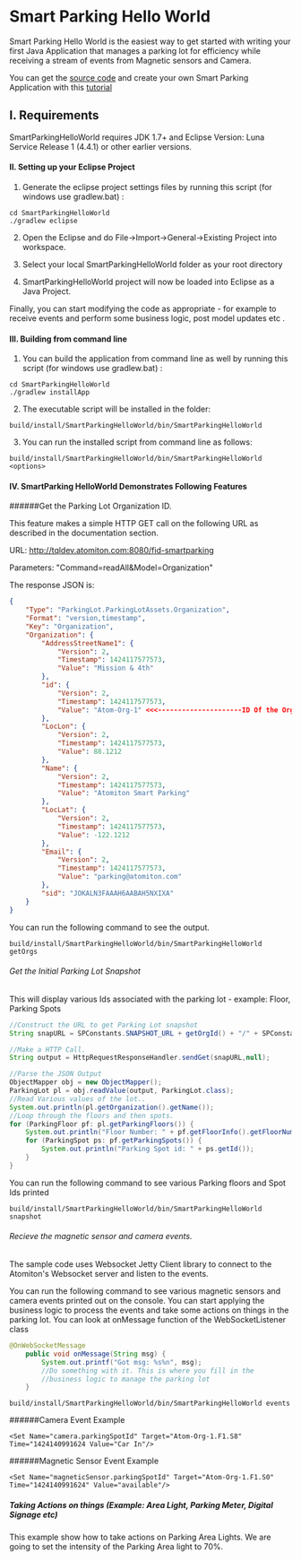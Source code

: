 # Smart Parking Hello World

Smart Parking Hello World  is the easiest way to get started with writing your first Java Application that manages a parking lot for efficiency while receiving a stream of events from Magnetic sensors and Camera. 

You can get the [source code](https://github.com/Atomtion/SmartParkingHelloWorld) and create your own Smart Parking  Application with this [tutorial](http://tqldev.atomiton.com/docs)


## I. Requirements

SmartParkingHelloWorld requires JDK 1.7+ and Eclipse Version: Luna Service Release 1 (4.4.1) or other earlier versions.

#### II. Setting up your Eclipse Project

1. Generate the eclipse project settings files by running this script (for windows use gradlew.bat) : 
```
cd SmartParkingHelloWorld
./gradlew eclipse
```

2. Open the Eclipse and do File->Import->General->Existing Project into workspace.

3. Select your local SmartParkingHelloWorld folder as your root directory

4. SmartParkingHelloWorld project will now be loaded into Eclipse as a Java Project.


Finally, you can start modifying the code as appropriate - for example to receive events and
perform some business logic, post model updates etc .

#### III. Building from command line

1. You can build the application from command line as well by running this script (for windows use gradlew.bat) :
```
cd SmartParkingHelloWorld
./gradlew installApp
```

2. The executable script will be installed in the folder: 
```
build/install/SmartParkingHelloWorld/bin/SmartParkingHelloWorld
```

3. You can run the installed script from command line as follows:

```
build/install/SmartParkingHelloWorld/bin/SmartParkingHelloWorld <options>
```

#### IV. SmartParking HelloWorld Demonstrates Following Features

######Get the Parking Lot Organization ID. 

This feature makes a simple HTTP GET call on the following URL as 
described in the documentation section. 

URL:  http://tqldev.atomiton.com:8080/fid-smartparking

Parameters: "Command=readAll&Model=Organization"

The response JSON is:
```json
{
    "Type": "ParkingLot.ParkingLotAssets.Organization",
    "Format": "version,timestamp",
    "Key": "Organization",
    "Organization": {
        "AddressStreetName1": {
            "Version": 2,
            "Timestamp": 1424117577573,
            "Value": "Mission & 4th"
        },
        "id": {
            "Version": 2,
            "Timestamp": 1424117577573,
            "Value": "Atom-Org-1" <<<---------------------ID Of the Organization
        },
        "LocLon": {
            "Version": 2,
            "Timestamp": 1424117577573,
            "Value": 88.1212
        },
        "Name": {
            "Version": 2,
            "Timestamp": 1424117577573,
            "Value": "Atomiton Smart Parking"
        },
        "LocLat": {
            "Version": 2,
            "Timestamp": 1424117577573,
            "Value": -122.1212
        },
        "Email": {
            "Version": 2,
            "Timestamp": 1424117577573,
            "Value": "parking@atomiton.com"
        },
        "sid": "JOKALN3FAAAH6AABAH5NXIXA"
    }
}
```
You can run the following command to see the output.
```
build/install/SmartParkingHelloWorld/bin/SmartParkingHelloWorld getOrgs
```

###### Get the Initial Parking Lot Snapshot
This will display various Ids associated with the parking lot - example: Floor, Parking Spots
```java
//Construct the URL to get Parking Lot snapshot
String snapURL = SPConstants.SNAPSHOT_URL + getOrgId() + "/" + SPConstants.SNAPSHOT_FILENAME;

//Make a HTTP Call.
String output = HttpRequestResponseHandler.sendGet(snapURL,null);

//Parse the JSON Output
ObjectMapper obj = new ObjectMapper();
ParkingLot pl = obj.readValue(output, ParkingLot.class);
//Read Various values of the lot..
System.out.println(pl.getOrganization().getName());
//Loop through the floors and then spots.
for (ParkingFloor pf: pl.getParkingFloors()) {
	System.out.println("Floor Number: " + pf.getFloorInfo().getFloorNumber());
	for (ParkingSpot ps: pf.getParkingSpots()) {
		System.out.println("Parking Spot id: " + ps.getId());
	}
}

```
You can run the following command to see various Parking floors and Spot Ids printed
```
build/install/SmartParkingHelloWorld/bin/SmartParkingHelloWorld snapshot
```


###### Recieve the magnetic sensor and camera events. 

The sample code uses Websocket Jetty Client library to connect to the Atomiton's Websocket server and listen to the events.

You can run the following command to see various magnetic sensors and camera events printed out on the console. You can start applying the business logic to process the events and take some actions on things in the parking lot. You can look at onMessage function of the WebSocketListener class
```java
@OnWebSocketMessage
    public void onMessage(String msg) {
        System.out.printf("Got msg: %s%n", msg);
        //Do something with it. This is where you fill in the
        //business logic to manage the parking lot
    }

```

```
build/install/SmartParkingHelloWorld/bin/SmartParkingHelloWorld events
```
######Camera Event Example
```
<Set Name="camera.parkingSpotId" Target="Atom-Org-1.F1.S8" Time="1424140991624 Value="Car In"/>
```

######Magnetic Sensor Event Example
```
<Set Name="magneticSensor.parkingSpotId" Target="Atom-Org-1.F1.S0" Time="1424140991624" Value="available"/>
```

##### Taking Actions on things (Example: Area Light, Parking Meter, Digital Signage etc)

This example show how to take actions on Parking Area Lights. We are going to set the intensity of the Parking Area light to 70%.

